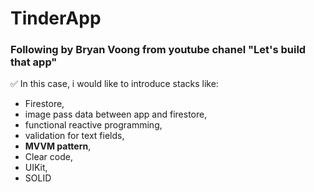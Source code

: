 # TinderApp

<h3>Following by Bryan Voong from youtube chanel "Let's build that app"</h3></p>


:white_check_mark:  In this case, i would like to introduce stacks like:
* Firestore,
* image pass data between app and firestore, 
* functional reactive programming, 
* validation for text fields,
*  **MVVM pattern**, 
*  Clear code, 
*  UIKit,  
*  SOLID

